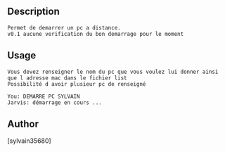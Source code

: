 <!---
IMPORTANT
=========
This README.md is displayed in the WebStore as well as within Jarvis app
Please do not change the structure of this file
Fill-in Description, Usage & Author sections
Make sure to rename the [en] folder into the language code your plugin is written in (ex: fr, es, de, it...)
For multi-language plugin:
- clone the language directory and translate commands/functions.sh
- optionally write the Description / Usage sections in several languages
-->
## Description
```
Permet de demarrer un pc a distance.
v0.1 aucune verification du bon demarrage pour le moment
```
## Usage
```
Vous devez renseigner le nom du pc que vous voulez lui donner ainsi que l adresse mac dans le fichier list
Possibilité d avoir plusieur pc de renseigné

You: DEMARRE PC SYLVAIN
Jarvis: démarrage en cours ...
```
## Author
[sylvain35680]
